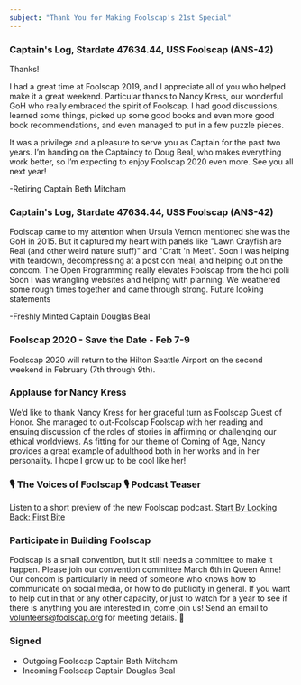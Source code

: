 ```yaml
---
subject: "Thank You for Making Foolscap's 21st Special"
---
```



### Captain's Log, Stardate 47634.44, USS Foolscap (ANS-42)
Thanks!

I had a great time at Foolscap 2019, and I appreciate all of you who helped make it a great weekend. Particular thanks to Nancy Kress, our wonderful GoH who really embraced the spirit of Foolscap. I had good discussions, learned some things, picked up some good books and even more good book recommendations, and even managed to put in a few puzzle pieces.

It was a privilege and a pleasure to serve you as Captain for the past two years. I’m handing on the Captaincy to Doug Beal, who makes everything work better, so I’m expecting to enjoy Foolscap 2020 even more. See you all next year!

-Retiring Captain Beth Mitcham

### Captain's Log, Stardate 47634.44, USS Foolscap (ANS-42)
Foolscap came to my attention when Ursula Vernon mentioned she was the GoH in 2015.  But it captured my heart with panels like "Lawn Crayfish are Real (and other weird nature stuff)" and "Craft 'n Meet". Soon I was helping with teardown, decompressing at a post con meal, and helping out on the concom. The Open Programming really elevates Foolscap from the hoi polli  
Soon I was wrangling websites and helping with planning. 
We weathered some rough times together and came through strong. 
Future looking statements

-Freshly Minted Captain Douglas Beal


### Foolscap 2020 - Save the Date - Feb 7-9
Foolscap 2020 will return to the Hilton Seattle Airport on the second weekend in February (7th through 9th). 

### Applause for Nancy Kress
We’d like to thank Nancy Kress for her graceful turn as Foolscap Guest of Honor. She managed to out-Foolscap Foolscap with her reading and ensuing discussion of the roles of stories in affirming or challenging our ethical worldviews. As fitting for our theme of Coming of Age, Nancy provides a great example of adulthood both in her works and in her personality. I hope I grow up to be cool like her!

### 🎙 The Voices of Foolscap 🎙 Podcast Teaser
Listen to a short preview of the new Foolscap podcast.  [Start By Looking Back: First Bite](https://podcast.foolscap.org/000/)

### Participate in Building Foolscap
Foolscap is a small convention, but it still needs a committee to make it happen. Please join our convention committee March 6th in Queen Anne! Our concom is particularly in need of someone who knows how to communicate on social media, or how to do publicity in general.  If you want to help out in that or any other capacity, or just to watch for a year to see if there is anything you are interested in, come join us! Send an email to [volunteers@foolscap.org](mailto:volunteers@foolscap.org) for meeting details. 🍬


### Signed
 - Outgoing Foolscap Captain Beth Mitcham
 - Incoming Foolscap Captain Douglas Beal


